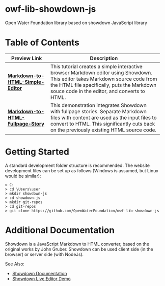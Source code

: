 # owf-lib-showdown-js
Open Water Foundation library based on showdown JavaScript library

# Table of Contents

| Preview Link | Description |
|---------|-------------------------------------------------------------------------|
|**[Markdown-to-HTML-Simple-Editor](Markdown-to-HTML-Simple-Editor)**| This tutorial creates a simple  interactive browser Markdown editor using Showdown. This editor takes Markdown source code from the HTML file specifically, puts the Markdown souce code in the editor, and converts to HTML.             |
|**[Markdown-to-HTML-Fullpage-Story](Markdown-to-HTML-Simple-Editor)**|  This demonstration integrates Showdown with fullpage stories. Separate Markdown files with content are used as the input files to convert to HTML. This significantly cuts back on the previously existing HTML source code.           | 

# Getting Started

A standard development folder structure is recommended. The website development files can be set up as follows (Windows is assumed, but Linux would be similar):

```
> C:
> cd \Users\user
> mkdir showdown-js
> cd showdown-js
> mkdir git-repos
> cd git-repos
> git clone https://github.com/OpenWaterFoundation/owf-lib-showdown-js
```
# Additional Documentation
Showdown is a JavaScript Markdown to HTML converter, based on the original works by John Gruber. Showdown can be used client side (in the browser) or server side (with NodeJs).

See Also:

* [Showdown Documentation](https://github.com/showdownjs/showdown)
* [Showdown Live Editor Demo](https://github.com/showdownjs/demo)